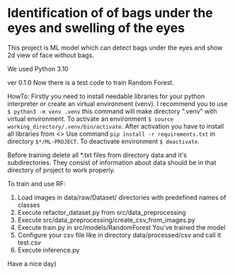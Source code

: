 # Identification of of bags under the eyes and swelling of the eyes

This project is ML model which can detect bags under the eyes and show 2d view of face without bags. 

We used Python 3.10


ver 0.1.0
Now there is a test code to train Random Forest.


HowTo:
Firstly you need to install needable libraries for your python interpreter or create an virtual environment (venv). I recommend you to use ```$ python3 -m venv .venv``` this command will make directory ".venv" with virtual environment. To activate an environment ```$ source working_directory/.venv/bin/activate```. After activation you have to install all libraries from <<file requirements.txt>> Use command ```pip install -r requirements.txt``` in directory ```$*/ML-PROJECT```. To deactivate environment ```$ deactivate```.


Before training delete all *.txt files from directory data and it's subdirectories. They consist of information about data should be in that directory of project to work properly.

To train and use RF:
1. Load images in data/raw/Dataset/ directories with predefined names of classes
2. Execute refactor_dataset.py from src/data_preprocessing
3. Execute src/data_preprocessing/create_csv_from_images.py
4. Execute train.py in src/models/RandomForest You've trained the model
5. Configure your csv file like in directory data/processed/csv and call it test.csv
6. Execute inference.py


Have a nice day)
